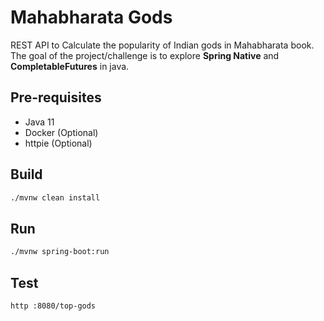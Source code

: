 # Mahabharata Gods

REST API to Calculate the popularity of Indian gods in Mahabharata book. 
The goal of the project/challenge is to explore **Spring Native** and **CompletableFutures** in java.


## Pre-requisites

- Java 11
- Docker (Optional)
- httpie (Optional)

## Build

```bash
./mvnw clean install
```

## Run

```bash
./mvnw spring-boot:run
```

## Test 
```bash
http :8080/top-gods
```